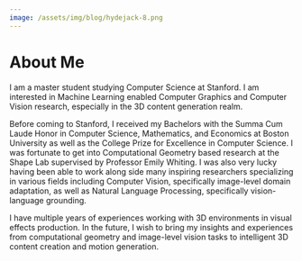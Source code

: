 ```yaml
---
image: /assets/img/blog/hydejack-8.png
---
```


# About Me

I am a master student studying Computer Science at Stanford. I am interested in Machine Learning enabled Computer Graphics and Computer Vision research, especially in the 3D content generation realm.

Before coming to Stanford, I received my Bachelors with the Summa Cum Laude Honor in Computer Science, Mathematics, and Economics at Boston University as well as the College Prize for Excellence in Computer Science. I was fortunate to get into Computational Geometry based research at the Shape Lab supervised by Professor Emily Whiting. I was also very lucky having been able to work along side many inspiring researchers specializing in various fields including Computer Vision, specifically image-level domain adaptation, as well as Natural Language Processing, specifically vision-language grounding.

I have multiple years of experiences working with 3D environments in visual effects production. In the future, I wish to bring my insights and experiences from computational geometry and image-level vision tasks to intelligent 3D content creation and motion generation. 

